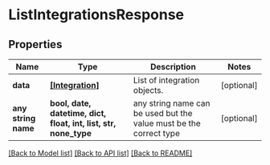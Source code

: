 # ListIntegrationsResponse


## Properties
Name | Type | Description | Notes
------------ | ------------- | ------------- | -------------
**data** | [**[Integration]**](Integration.md) | List of integration objects. | [optional] 
**any string name** | **bool, date, datetime, dict, float, int, list, str, none_type** | any string name can be used but the value must be the correct type | [optional]

[[Back to Model list]](../README.md#documentation-for-models) [[Back to API list]](../README.md#documentation-for-api-endpoints) [[Back to README]](../README.md)


